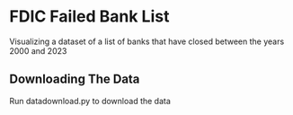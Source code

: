# FDIC Failed Bank List
Visualizing a dataset of a list of banks that have closed between the years 2000 and 2023 
## Downloading The Data
Run datadownload.py to download the data

